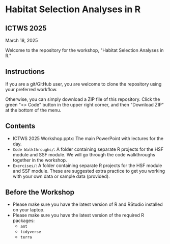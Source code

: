 # Habitat Selection Analyses in R
## ICTWS 2025
March 18, 2025

Welcome to the repository for the workshop, "Habitat Selection Analyses in R."

## Instructions
If you are a git/GitHub user, you are welcome to clone the repository using your preferred workflow.

Otherwise, you can simply download a ZIP file of this repository. Click the green "<> Code" button in the upper right corner, and then "Download ZIP" at the bottom of the menu.

## Contents
- ICTWS 2025 Workshop.pptx: The main PowerPoint with lectures for the day.
- `Code Walkthroughs/`: A folder containing separate R projects for the HSF module and SSF module. We will go through the code walkthroughs together in the workshop.
- `Exercises/`: A folder containing separate R projects for the HSF module and SSF module. These are suggested extra practice to get you working with your own data or sample data (provided).

## Before the Workshop
- Please make sure you have the latest version of R and RStudio installed on your laptop.
- Please make sure you have the latest version of the required R packages:
  - `amt`
  - `tidyverse`
  - `terra`
